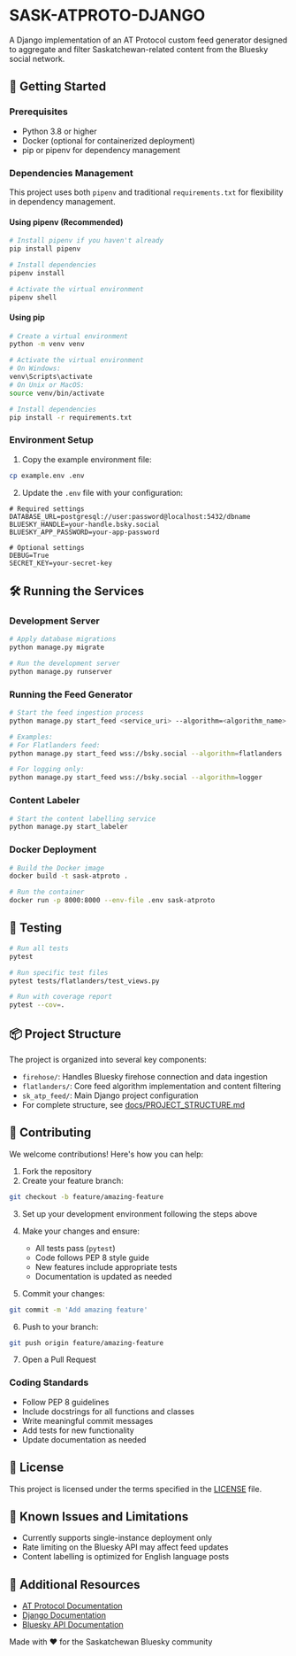 # SASK-ATPROTO-DJANGO

A Django implementation of an AT Protocol custom feed generator designed to aggregate and filter Saskatchewan-related content from the Bluesky social network.

## 🚀 Getting Started

### Prerequisites

- Python 3.8 or higher
- Docker (optional for containerized deployment)
- pip or pipenv for dependency management

### Dependencies Management

This project uses both `pipenv` and traditional `requirements.txt` for flexibility in dependency management.

#### Using pipenv (Recommended)
```bash
# Install pipenv if you haven't already
pip install pipenv

# Install dependencies
pipenv install

# Activate the virtual environment
pipenv shell
```

#### Using pip
```bash
# Create a virtual environment
python -m venv venv

# Activate the virtual environment
# On Windows:
venv\Scripts\activate
# On Unix or MacOS:
source venv/bin/activate

# Install dependencies
pip install -r requirements.txt
```

### Environment Setup

1. Copy the example environment file:
```bash
cp example.env .env
```

2. Update the `.env` file with your configuration:
```env
# Required settings
DATABASE_URL=postgresql://user:password@localhost:5432/dbname
BLUESKY_HANDLE=your-handle.bsky.social
BLUESKY_APP_PASSWORD=your-app-password

# Optional settings
DEBUG=True
SECRET_KEY=your-secret-key
```

## 🛠️ Running the Services

### Development Server
```bash
# Apply database migrations
python manage.py migrate

# Run the development server
python manage.py runserver
```

### Running the Feed Generator
```bash
# Start the feed ingestion process
python manage.py start_feed <service_uri> --algorithm=<algorithm_name>

# Examples:
# For Flatlanders feed:
python manage.py start_feed wss://bsky.social --algorithm=flatlanders

# For logging only:
python manage.py start_feed wss://bsky.social --algorithm=logger
```

### Content Labeler
```bash
# Start the content labelling service
python manage.py start_labeler
```

### Docker Deployment
```bash
# Build the Docker image
docker build -t sask-atproto .

# Run the container
docker run -p 8000:8000 --env-file .env sask-atproto
```

## 🧪 Testing

```bash
# Run all tests
pytest

# Run specific test files
pytest tests/flatlanders/test_views.py

# Run with coverage report
pytest --cov=.
```

## 📦 Project Structure

The project is organized into several key components:

- `firehose/`: Handles Bluesky firehose connection and data ingestion
- `flatlanders/`: Core feed algorithm implementation and content filtering
- `sk_atp_feed/`: Main Django project configuration
- For complete structure, see [docs/PROJECT_STRUCTURE.md](docs/PROJECT_STRUCTURE.md)

## 🤝 Contributing

We welcome contributions! Here's how you can help:

1. Fork the repository
2. Create your feature branch:
```bash
git checkout -b feature/amazing-feature
```

3. Set up your development environment following the steps above

4. Make your changes and ensure:
   - All tests pass (`pytest`)
   - Code follows PEP 8 style guide
   - New features include appropriate tests
   - Documentation is updated as needed

5. Commit your changes:
```bash
git commit -m 'Add amazing feature'
```

6. Push to your branch:
```bash
git push origin feature/amazing-feature
```

7. Open a Pull Request

### Coding Standards

- Follow PEP 8 guidelines
- Include docstrings for all functions and classes
- Write meaningful commit messages
- Add tests for new functionality
- Update documentation as needed

## 📝 License

This project is licensed under the terms specified in the [LICENSE](LICENSE) file.

## 🚧 Known Issues and Limitations

- Currently supports single-instance deployment only
- Rate limiting on the Bluesky API may affect feed updates
- Content labelling is optimized for English language posts

## 🔗 Additional Resources

- [AT Protocol Documentation](https://atproto.com/docs)
- [Django Documentation](https://docs.djangoproject.com/)
- [Bluesky API Documentation](https://github.com/bluesky-social/atproto/tree/main/packages/api)

Made with ❤️ for the Saskatchewan Bluesky community
